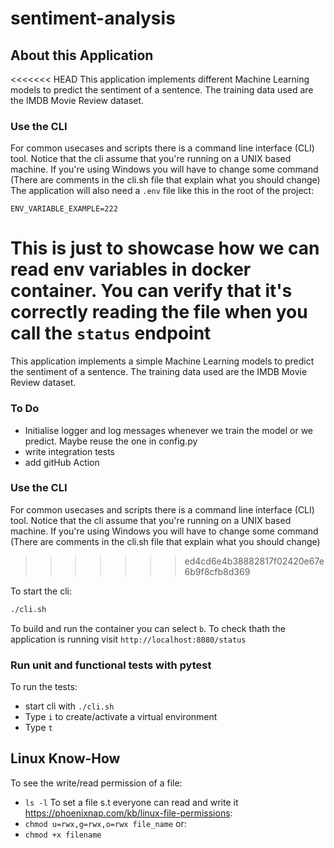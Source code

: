 # sentiment-analysis

## About this Application
<<<<<<< HEAD
This application implements different Machine Learning models to predict the sentiment of a sentence.
The training data used are the IMDB Movie Review dataset.

### Use the CLI
For common usecases and scripts there is a command line interface (CLI) tool. Notice that the cli assume that you're running on a UNIX based machine. If you're using Windows you will have to change some command (There are comments in the cli.sh file that explain what you should change)
The application will also need a `.env` file like this in the root of the project:
``` 
ENV_VARIABLE_EXAMPLE=222
```
This is just to showcase how we can read env variables in docker container. You can verify that it's correctly reading the file when you call the `status` endpoint
=======
This application implements a simple Machine Learning models to predict the sentiment of a sentence.
The training data used are the IMDB Movie Review dataset.

### To Do
- Initialise logger and log messages whenever we train the model or we predict. Maybe reuse the one in config.py
- write integration tests
- add gitHub Action



### Use the CLI
For common usecases and scripts there is a command line interface (CLI) tool. Notice that the cli assume that you're running on a UNIX based machine. If you're using Windows you will have to change some command (There are comments in the cli.sh file that explain what you should change)
>>>>>>> ed4cd6e4b38882817f02420e67e6b9f8cfb8d369

To start the cli:

```bash
./cli.sh
```
To build and run the container you can select `b`.
To check thath the application is running visit `http://localhost:8080/status`

### Run unit and functional tests with pytest

To run the tests:
- start cli with `./cli.sh`
- Type `i` to create/activate a virtual environment
- Type `t` 

## Linux Know-How
To see the write/read permission of a file:
- `ls -l`
To set a file s.t everyone can read and write it https://phoenixnap.com/kb/linux-file-permissions:
- `chmod u=rwx,g=rwx,o=rwx file_name`
or:
- `chmod +x filename`
